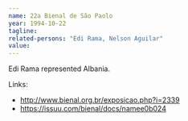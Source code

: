 ```yaml
---
name: 22a Bienal de São Paolo
year: 1994-10-22
tagline:
related-persons: "Edi Rama, Nelson Aguilar"
value:
---
```

Edi Rama represented Albania.

Links:
* <http://www.bienal.org.br/exposicao.php?i=2339>
* <https://issuu.com/bienal/docs/namee0b024>
